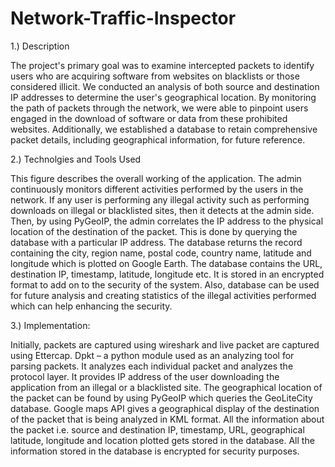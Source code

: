 # Network-Traffic-Inspector

1.) Description

  The project's primary goal was to examine intercepted packets to identify users who are            acquiring software from websites on blacklists or those considered illicit. We conducted an        analysis of both source and destination IP addresses to determine the user's geographical          location. By monitoring the path of packets through the network, we were able to pinpoint users    engaged in the download of software or data from these prohibited websites. Additionally, we       established a database to retain comprehensive packet details, including geographical              information, for future reference.

  2.) Technolgies and Tools Used

  This figure describes the overall working of the application. The admin continuously monitors different activities performed by the users in the network. If any user is performing any illegal activity such as performing downloads on illegal or blacklisted sites, then it detects at the admin side. Then, by using PyGeoIP, the admin correlates the IP address to the physical location of the destination of the packet. This is done by querying the database with a particular IP address. The database returns the record containing the city, region name, postal code, country name, latitude and longitude which is plotted on Google Earth. The database contains the URL, destination IP, timestamp, latitude, longitude etc. It is stored in an encrypted format to add on to the security of the system. Also, database can be used for future analysis and creating statistics of the illegal activities performed which can help enhancing the security.


3.) Implementation:

Initially, packets are captured using wireshark and live packet are captured using Ettercap.
Dpkt – a python module used as an analyzing tool for parsing packets. It analyzes each individual packet and analyzes the protocol layer. It provides IP address of the user downloading the application from an illegal or a blacklisted site.
The geographical location of the packet can be found by using PyGeoIP which queries the GeoLiteCity database.
Google maps API gives a geographical display of the destination of the packet that is being analyzed in KML format. All the information about the packet i.e. source and destination IP, timestamp, URL, geographical latitude, longitude and location plotted gets stored in the database.
All the information stored in the database is encrypted for security purposes.
